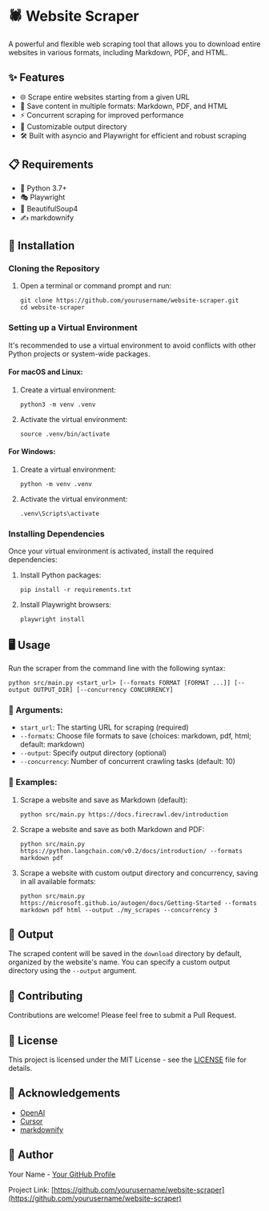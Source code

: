 # 🕷️ Website Scraper

A powerful and flexible web scraping tool that allows you to download entire websites in various formats, including Markdown, PDF, and HTML.

## ✨ Features

- 🌐 Scrape entire websites starting from a given URL
- 💾 Save content in multiple formats: Markdown, PDF, and HTML
- ⚡ Concurrent scraping for improved performance
- 📁 Customizable output directory
- 🛠️ Built with asyncio and Playwright for efficient and robust scraping

## 📋 Requirements

- 🐍 Python 3.7+
- 🎭 Playwright
- 🍲 BeautifulSoup4
- ✍️ markdownify

## 🚀 Installation

### Cloning the Repository

1. Open a terminal or command prompt and run:
   ```
   git clone https://github.com/yourusername/website-scraper.git
   cd website-scraper
   ```

### Setting up a Virtual Environment

It's recommended to use a virtual environment to avoid conflicts with other Python projects or system-wide packages.

#### For macOS and Linux:

1. Create a virtual environment:
   ```
   python3 -m venv .venv
   ```

2. Activate the virtual environment:
   ```
   source .venv/bin/activate
   ```

#### For Windows:

1. Create a virtual environment:
   ```
   python -m venv .venv
   ```

2. Activate the virtual environment:
   ```
   .venv\Scripts\activate
   ```

### Installing Dependencies

Once your virtual environment is activated, install the required dependencies:

1. Install Python packages:
   ```
   pip install -r requirements.txt
   ```

2. Install Playwright browsers:
   ```
   playwright install
   ```

## 🖥️ Usage

Run the scraper from the command line with the following syntax:

```
python src/main.py <start_url> [--formats FORMAT [FORMAT ...]] [--output OUTPUT_DIR] [--concurrency CONCURRENCY]
```

### 🔧 Arguments:

- `start_url`: The starting URL for scraping (required)
- `--formats`: Choose file formats to save (choices: markdown, pdf, html; default: markdown)
- `--output`: Specify output directory (optional)
- `--concurrency`: Number of concurrent crawling tasks (default: 10)

### 📝 Examples:

1. Scrape a website and save as Markdown (default):
   ```
   python src/main.py https://docs.firecrawl.dev/introduction
   ```

2. Scrape a website and save as both Markdown and PDF:
   ```
   python src/main.py https://python.langchain.com/v0.2/docs/introduction/ --formats markdown pdf
   ```

3. Scrape a website with custom output directory and concurrency, saving in all available formats:
   ```
   python src/main.py https://microsoft.github.io/autogen/docs/Getting-Started --formats markdown pdf html --output ./my_scrapes --concurrency 3
   ```

## 📂 Output

The scraped content will be saved in the `download` directory by default, organized by the website's name. You can specify a custom output directory using the `--output` argument.

## 🤝 Contributing

Contributions are welcome! Please feel free to submit a Pull Request.

## 📄 License

This project is licensed under the MIT License - see the [LICENSE](LICENSE) file for details.

## 🙏 Acknowledgements
- [OpenAI](https://openai.com/)
- [Cursor](https://www.cursor.com/)
- [markdownify](https://github.com/matthewwithanm/python-markdownify)

## 👤 Author

Your Name - [Your GitHub Profile](https://github.com/yourusername)

Project Link: [https://github.com/yourusername/website-scraper](https://github.com/yourusername/website-scraper)

